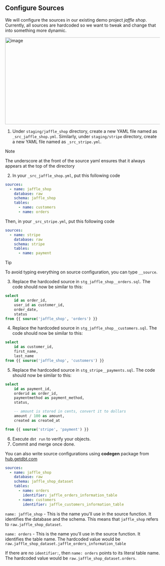 ## Configure Sources

We will configure the sources in our existing demo project *jaffle shop*. Currently, all sources are hardcoded so we want to tweak and change that into something more dynamic.

<img width="656" height="283" alt="image" src="https://github.com/user-attachments/assets/f58102ec-5af9-42bf-9edc-d788fddb8334" />

1. Under `staging/jaffle_shop` directory, create a new YAML file named as `_src_jaffle_shop.yml`. Similarly, under `staging/stripe` directory, create a new YAML file named as `_src_stripe.yml`.
> [!NOTE]
> The underscore at the front of the source yaml ensures that it always appears at the top of the directory
2. In your `_src_jaffle_shop.yml`, put this following code
```yaml
sources:
  - name: jaffle_shop
    database: raw
    schema: jaffle_shop
    tables:
      - name: customers
      - name: orders
```
Then, in your `_src_stripe.yml`, put this following code
```yaml
sources:
  - name: stripe
    database: raw
    schema: stripe
    tables:
      - name: payment
```
> [!TIP]
> To avoid typing everything on source configuration, you can type `__source`.
> 
3. Replace the hardcoded source in `stg_jaffle_shop__orders.sql`. The code should now be similar to this:
```sql
select
    id as order_id,
    user_id as customer_id,
    order_date,
    status
from {{ source('jaffle_shop', 'orders') }}
```
4. Replace the hardcoded source in `stg_jaffle_shop__customers.sql`. The code should now be similar to this:
```sql
select
    id as customer_id,
    first_name,
    last_name
from {{ source('jaffle_shop', 'customers') }}
```
5. Replace the hardcoded source in `stg_stripe__payments.sql`. The code should now be similar to this:
```sql
select
    id as payment_id,
    orderid as order_id,
    paymentmethod as payment_method,
    status,

    -- amount is stored in cents, convert it to dollars
    amount / 100 as amount,
    created as created_at

from {{ source('stripe', 'payment') }}
```
6. Execute `dbt run` to verify your objects.
7. Commit and merge once done.

You can also write source configurations using **codegen** package from [hub.getdbt.com](http://hub.getdbt.com/)

```yaml
sources:
  - name: jaffle_shop
    database: raw  
    schema: jaffle_shop_dataset 
    tables:
      - name: orders
        identifier: jaffle_orders_information_table
      - name: customers
        identifier: jaffle_customers_information_table
```
``name: jaffle_shop`` - This is the name you'll use in the source function. It identifies the database and the schema. This means that `jaffle_shop` refers to `raw.jaffle_shop_dataset`.

``name: orders`` - This is the name you'll use in the source function. It identifies the table name. The hardcoded value would be `raw.jaffle_shop_dataset.jaffle_orders_information_table`

If there are no `identifier:`, then ``name: orders`` points to its literal table name. The hardcoded value would be `raw.jaffle_shop_dataset.orders`.
